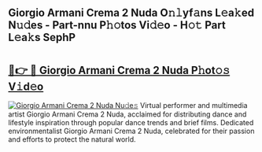 ## Giorgio Armani Crema 2 Nuda O𝚗𝚕yf𝚊ns L𝚎a𝚔ed N𝚞𝚍es - Part-nnu P𝚑𝚘tos Vi𝚍𝚎o - H𝚘𝚝 Part L𝚎a𝚔s SephP

# <h2><a href="http://kf75o6s.oniu.top/?m=Giorgio+Armani+Crema+2+Nuda">🔗👉 🔴 Giorgio Armani Crema 2 Nuda P𝚑ot𝚘𝚜 V𝚒d𝚎o</a></h2>

[![Giorgio Armani Crema 2 Nuda Nu𝚍e𝚜](https://i.imgur.com/0qMVB7G.gif)](http://kf75o6s.oniu.top/?m=Giorgio+Armani+Crema+2+Nuda)
Virtual performer and multimedia artist Giorgio Armani Crema 2 Nuda, acclaimed for distributing dance and lifestyle inspiration through popular dance trends and brief films. Dedicated environmentalist Giorgio Armani Crema 2 Nuda, celebrated for their passion and efforts to protect the natural world.  
